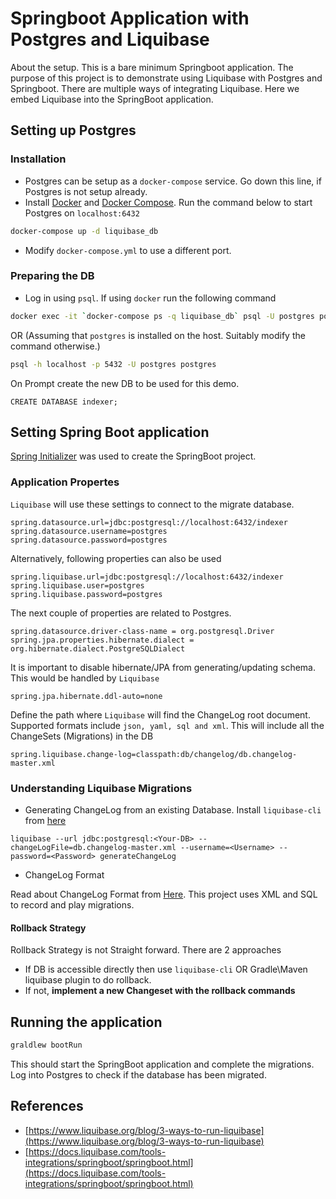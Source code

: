 # Springboot Application with Postgres and Liquibase
About the setup. This is a bare minimum Springboot application. The purpose of this project is to demonstrate using Liquibase with Postgres and Springboot. There are multiple ways of integrating Liquibase. Here we embed Liquibase into the SpringBoot application. 
## Setting up Postgres
### Installation
* Postgres can be setup as a `docker-compose` service. Go down this line, if Postgres is not setup already.
* Install [Docker](https://docs.docker.com/engine/install/) and [Docker Compose](https://docs.docker.com/compose/install/). Run the command below to start Postgres on ```localhost:6432```
```bash
docker-compose up -d liquibase_db
```
* Modify ```docker-compose.yml``` to use a different port.
### Preparing the DB
* Log in using ```psql```. If using ```docker``` run the following command
```bash
docker exec -it `docker-compose ps -q liquibase_db` psql -U postgres postgres
```
OR (Assuming that ```postgres``` is installed on the host. Suitably modify the command otherwise.)
```bash
psql -h localhost -p 5432 -U postgres postgres
```
On Prompt create the new DB to be used for this demo.
```psql
CREATE DATABASE indexer;
```


## Setting Spring Boot application
[Spring Initializer](https://start.spring.io/) was used to create the SpringBoot project.
### Application Propertes
```Liquibase``` will use these settings to connect to the migrate database.
```
spring.datasource.url=jdbc:postgresql://localhost:6432/indexer
spring.datasource.username=postgres
spring.datasource.password=postgres
```
Alternatively, following properties can also be used
```
spring.liquibase.url=jdbc:postgresql://localhost:6432/indexer
spring.liquibase.user=postgres
spring.liquibase.password=postgres
```
The next couple of properties are related to Postgres.
```
spring.datasource.driver-class-name = org.postgresql.Driver
spring.jpa.properties.hibernate.dialect = org.hibernate.dialect.PostgreSQLDialect
```
It is important to disable hibernate/JPA from generating/updating schema. This would be handled by ```Liquibase``` 
```
spring.jpa.hibernate.ddl-auto=none
```
Define the path where ```Liquibase``` will find the ChangeLog root document. Supported formats include ```json, yaml, sql and xml```. This will include all the ChangeSets (Migrations) in the DB
```
spring.liquibase.change-log=classpath:db/changelog/db.changelog-master.xml
```
### Understanding Liquibase Migrations
- Generating ChangeLog from an existing Database. Install ```liquibase-cli``` from [here](https://www.liquibase.org/download)
```
liquibase --url jdbc:postgresql:<Your-DB> --changeLogFile=db.changelog-master.xml --username=<Username> --password=<Password> generateChangeLog
```
- ChangeLog Format

Read about ChangeLog Format from [Here](https://docs.liquibase.com/concepts/basic/changelog.html). This project uses XML and SQL to record and play migrations.

#### Rollback Strategy
Rollback Strategy is not Straight forward. There are 2 approaches
- If DB is accessible directly
  then use ```liquibase-cli``` OR Gradle\Maven liquibase plugin to do rollback.
- If not, **implement a new Changeset with the rollback commands**  

## Running the application
```bash
graldlew bootRun
```
This should start the SpringBoot application and complete the migrations. Log into Postgres to check if the database has been migrated.

## References
- [https://www.liquibase.org/blog/3-ways-to-run-liquibase](https://www.liquibase.org/blog/3-ways-to-run-liquibase)
- [https://docs.liquibase.com/tools-integrations/springboot/springboot.html](https://docs.liquibase.com/tools-integrations/springboot/springboot.html)
